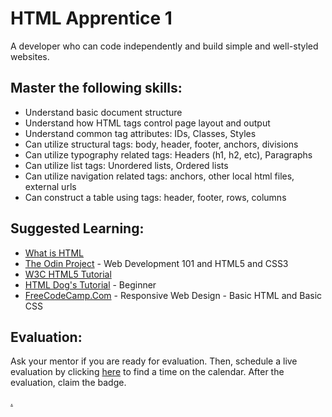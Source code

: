 # HTML Apprentice 1

A developer who can code independently and build simple and well-styled websites.

## Master the following skills:

* Understand basic document structure
* Understand how HTML tags control page layout and output
* Understand common tag attributes: IDs, Classes, Styles
* Can utilize structural tags: body, header, footer, anchors, divisions
* Can utilize typography related tags: Headers (h1, h2, etc), Paragraphs
* Can utilize list tags: Unordered lists, Ordered lists
* Can utilize navigation related tags: anchors, other local html files, external urls
* Can construct a table using tags: header, footer, rows, columns

## Suggested Learning: 
* [What is HTML](https://www.colorcode.io/course/html-basics)
* [The Odin Project](https://www.theodinproject.com/) - Web Development 101 and HTML5 and CSS3
* [W3C HTML5 Tutorial](http://www.w3schools.com/html/)
* [HTML Dog's Tutorial](https://www.htmldog.com/guides/css/beginner/) - Beginner
* [FreeCodeCamp.Com](https://www.freecodecamp.org/) - Responsive Web Design - Basic HTML and Basic CSS

## Evaluation:

Ask your mentor if you are ready for evaluation. Then, schedule a live evaluation by clicking [here](http://evals.codex.academy) to find a time on the calendar. After the evaluation, claim the badge.

[.](level-1)